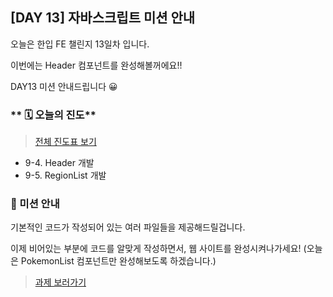 ## [DAY 13] 자바스크립트 미션 안내

오늘은 한입 FE 챌린지 13일차 입니다.

이번에는 Header 컴포넌트를 완성해볼꺼에요!!

DAY13 미션 안내드립니다 😀

### ** 🗓️ 오늘의 진도**

> [전체 진도표 보기](https://winterlood.notion.site/01c0f27d63084e9fa1aac5c9db76e8d8)

-   9-4. Header 개발
-   9-5. RegionList 개발

### 🎯 미션 안내

기본적인 코드가 작성되어 있는 여러 파일들을 제공해드릴겁니다.

이제 비어있는 부분에 코드를 알맞게 작성하면서, 웹 사이트를 완성시켜나가세요!
(오늘은 PokemonList 컴포넌트만 완성해보도록 하겠습니다.)

> [과제 보러가기](https://github.com/hbin12212/one-bite2/tree/main/day13/mission)
